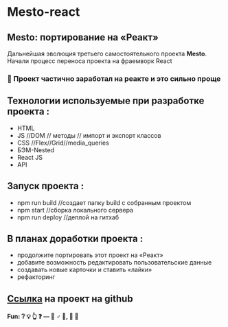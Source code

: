 # Mesto-react

## Mesto: портирование на «Реакт»

Дальнейшая эволюция третьего самостоятельного проекта **Mesto**.
Начали процесс переноса проекта на фраемворк React

### :rocket: Проект частично заработал на реакте и это сильно проще

## Технологии используемые при разработке проекта :

- HTML
- JS //DOM // методы // импорт и экспорт классов
- CSS //Flex//Grid//media_queries
- БЭМ-Nested
- React JS
- API

## Запуск проекта :

- npm run build //создает папку build с собранным проектом
- npm start //сборка локального сервера
- npm run deploy //деплой на гитхаб

## В планах доработки проекта :

- продолжите портировать этот проект на «Реакт»
- добавите возможность редактировать пользовательские данные
- создавать новые карточки и ставить «лайки»
- рефакторинг

## [Ссылка](https://srkln.github.io/mesto-react/) на проект на github

#### Fun: :grey_question: :bulb: :point_up_2: :question: — :no_good: ♂ :milky_way:, :construction: :peach:

